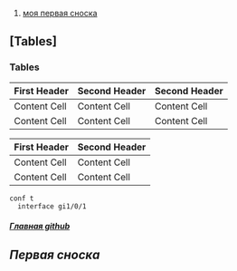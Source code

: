 1. [моя первая сноска](https://github.com/Pekep97/Labs/tree/main/Lab_01#%D0%BF%D0%B5%D1%80%D0%B2%D0%B0%D1%8F-%D1%81%D0%BD%D0%BE%D1%81%D0%BA%D0%B0")
## [Tables]

### Tables
                    
First Header  | Second Header  | Second Header  |
------------- | -------------  | -------------  |
Content Cell  | Content Cell   | Content Cell   |
Content Cell  | Content Cell   | Content Cell   |

| First Header  | Second Header |
| ------------- | ------------- |
| Content Cell  | Content Cell  |
| Content Cell  | Content Cell  |

```
conf t
  interface gi1/0/1
```
##### [Главная github](https://github.com/")



















## *Первая сноска*
